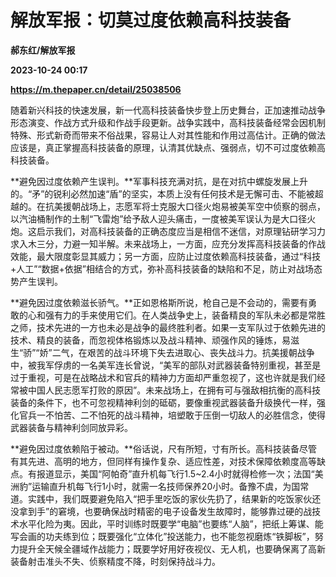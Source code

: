 # 解放军报：切莫过度依赖高科技装备
**郝东红/解放军报**

**2023-10-24 00:17**

**https://m.thepaper.cn/detail/25038506**

随着新兴科技的快速发展，新一代高科技装备快步登上历史舞台，正加速推动战争形态演变、作战方式升级和作战手段更新。战争实践中，高科技装备经常会因机制特殊、形式新奇而带来不俗战果，容易让人对其性能和作用过高估计。正确的做法应该是，真正掌握高科技装备的原理，认清其优缺点、强弱点，切不可过度依赖高科技装备。

**避免因过度依赖产生误判。**军事科技充满对抗，是在对抗中螺旋发展上升的。“矛”的锐利必然加速“盾”的坚实，本质上没有任何技术是无懈可击、不能被超越的。在抗美援朝战场上，志愿军将士克服大口径火炮易被美军空中侦察的弱点，以汽油桶制作的土制“飞雷炮”给予敌人迎头痛击，一度被美军误认为是大口径火炮。这启示我们，对高科技装备的正确态度应当是相信不迷信，对原理钻研学习力求入木三分，力避一知半解。未来战场上，一方面，应充分发挥高科技装备的作战效能，最大限度彰显其威力；另一方面，应防止过度依赖高科技装备，通过“科技+人工”“数据+依据”相结合的方式，弥补高科技装备的缺陷和不足，防止对战场态势产生误判。

**避免因过度依赖滋长骄气。**正如恩格斯所说，枪自己是不会动的，需要有勇敢的心和强有力的手来使用它们。在人类战争史上，装备精良的军队未必都是常胜之师，技术先进的一方也未必是战争的最终胜利者。如果一支军队过于依赖先进的技术、精良的装备，而忽视体格锻炼以及战斗精神、顽强作风的锤炼，易滋生“骄”“娇”二气，在艰苦的战斗环境下失去进取心、丧失战斗力。抗美援朝战争中，被我军俘虏的一名美军连长曾说，“美军的部队对武器装备特别重视，甚至是过于重视，可是在战略战术和官兵的精神力方面却严重忽视了，这也许就是我们经常被中国人民志愿军打败的原因”。未来战场上，在拥有可与强敌相抗衡的高科技装备的条件下，也不可忽视精神利剑的砥砺，要像重视武器装备升级换代一样，强化官兵一不怕苦、二不怕死的战斗精神，培塑敢于压倒一切敌人的必胜信念，使得武器装备与精神利剑同放异彩。

**避免因过度依赖陷于被动。**俗话说，尺有所短，寸有所长。高科技装备尽管有其先进、高明的地方，但同样有操作复杂、适应性差，对技术保障依赖度高等缺点。有报道显示，美国“阿帕奇”直升机每飞行1.5~2.4小时就得检修一次；法国“美洲豹”运输直升机每飞行1小时，就需一名技师保养20小时。备豫不虞，为国常道。实践中，我们既要避免陷入“把手里吃饭的家伙先扔了，结果新的吃饭家伙还没拿到手”的窘境，也要确保战时精密的电子设备发生故障时，能够靠过硬的战技术水平化险为夷。因此，平时训练时既要学“电脑”也要练“人脑”，把纸上筹谋、能写会画的功夫练到位；既要强化“立体化”投送能力，也不能忽视磨炼“铁脚板”，努力提升全天候全疆域作战能力；既要学好用好夜视仪、无人机，也要确保离了高新装备射击准头不失、侦察精度不降，时刻保持战斗力。